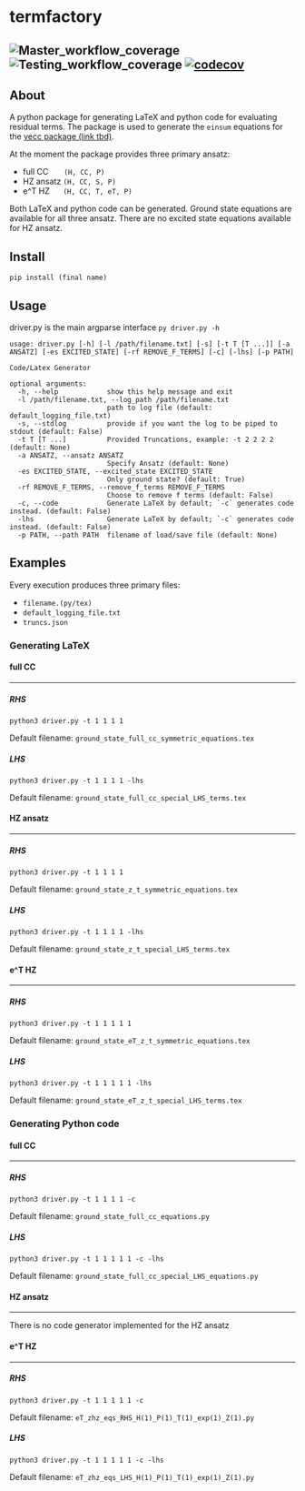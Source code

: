 # termfactory
![Master_workflow_coverage](https://github.com/ngraymon/termfactory/actions/workflows/master_coverage.yml/badge.svg)
![Testing_workflow_coverage](https://github.com/ngraymon/termfactory/actions/workflows/testing_coverage.yml/badge.svg?testing_coverage=ci_testing) <!-- [![codecov](https://img.shields.io/codecov/c/github/ngraymon/termfactory/master?label=master&token=BFcZ9ifNLT)](https://codecov.io/gh/ngraymon/termfactory) -->
[![codecov](https://img.shields.io/codecov/c/github/ngraymon/termfactory/ci_testing?label=ci_testing&token=BFcZ9ifNLT)](https://codecov.io/gh/ngraymon/termfactory)
----
## About

A python package for generating LaTeX and python code for evaluating residual terms.
The package is used to generate the `einsum` equations for the [vecc package (link tbd)]().


At the moment the package provides three primary ansatz:

- full CC
      `(H, CC, P)`
- HZ ansatz `(H, CC, S, P)`
- e^T HZ
     `(H, CC, T, eT, P)`

Both LaTeX and python code can be generated.
Ground state equations are available for all three ansatz.
There are no excited state equations available for HZ ansatz.

## Install
`pip install (final name)`


## Usage
driver.py is the main argparse interface `py driver.py -h`

```shell
usage: driver.py [-h] [-l /path/filename.txt] [-s] [-t T [T ...]] [-a ANSATZ] [-es EXCITED_STATE] [-rf REMOVE_F_TERMS] [-c] [-lhs] [-p PATH]

Code/Latex Generator

optional arguments:
  -h, --help            show this help message and exit
  -l /path/filename.txt, --log_path /path/filename.txt
                        path to log file (default: default_logging_file.txt)
  -s, --stdlog          provide if you want the log to be piped to stdout (default: False)
  -t T [T ...]          Provided Truncations, example: -t 2 2 2 2 (default: None)
  -a ANSATZ, --ansatz ANSATZ
                        Specify Ansatz (default: None)
  -es EXCITED_STATE, --excited_state EXCITED_STATE
                        Only ground state? (default: True)
  -rf REMOVE_F_TERMS, --remove_f_terms REMOVE_F_TERMS
                        Choose to remove f terms (default: False)
  -c, --code            Generate LaTeX by default; `-c` generates code instead. (default: False)
  -lhs                  Generate LaTeX by default; `-c` generates code instead. (default: False)
  -p PATH, --path PATH  filename of load/save file (default: None)
```

## Examples

Every execution produces three primary files:

- `filename.(py/tex)`
- `default_logging_file.txt`
- `truncs.json`


### Generating LaTeX

#### full CC
----

##### RHS
`python3 driver.py -t 1 1 1 1`

Default filename: `ground_state_full_cc_symmetric_equations.tex`


##### LHS
`python3 driver.py -t 1 1 1 1 -lhs`

Default filename: `ground_state_full_cc_special_LHS_terms.tex`




#### HZ ansatz
----


##### RHS
`python3 driver.py -t 1 1 1 1`

Default filename: `ground_state_z_t_symmetric_equations.tex`

##### LHS
`python3 driver.py -t 1 1 1 1 -lhs`

Default filename: `ground_state_z_t_special_LHS_terms.tex`



#### e^T HZ
----

##### RHS
`python3 driver.py -t 1 1 1 1 1`

Default filename: `ground_state_eT_z_t_symmetric_equations.tex`

##### LHS
`python3 driver.py -t 1 1 1 1 1 -lhs`

Default filename: `ground_state_eT_z_t_special_LHS_terms.tex`



### Generating Python code


#### full CC
----

##### RHS
`python3 driver.py -t 1 1 1 1 -c`

Default filename: `ground_state_full_cc_equations.py`

##### LHS
`python3 driver.py -t 1 1 1 1 1 -c -lhs`

Default filename: `ground_state_full_cc_special_LHS_equations.py`



#### HZ ansatz
----
There is no code generator implemented for the HZ ansatz


#### e^T HZ
----

##### RHS
`python3 driver.py -t 1 1 1 1 1 -c`

Default filename: `eT_zhz_eqs_RHS_H(1)_P(1)_T(1)_exp(1)_Z(1).py`

##### LHS
`python3 driver.py -t 1 1 1 1 1 -c -lhs`

Default filename: `eT_zhz_eqs_LHS_H(1)_P(1)_T(1)_exp(1)_Z(1).py`






